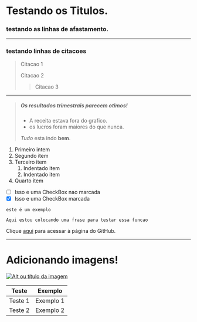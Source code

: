 # Testando os Titulos.
### testando as linhas de afastamento.
---
###  testando linhas de citacoes
> Citacao 1
> 
> Citacao 2
> 
>> Citacao 3
---
> ##### Os resultados trimestrais parecem otimos!
> 
> - A receita estava fora do grafico.
> - os lucros foram maiores do que nunca.
> 
> *Tudo* esta indo **bem**.
1. Primeiro intem
2. Segundo item
3. Terceiro item
    1. Indentado item
    2. Indentado item
4. Quarto item
- [ ] Isso e uma CheckBox nao marcada
- [x] Isso e uma CheckBox marcada 

` este é um exemplo `

~~~
Aqui estou colocando uma frase para testar essa funcao
~~~

 
 Clique [aqui](https://github.com) para acessar à página do GitHub.
 
 ---

# Adicionando imagens!

[![Alt ou título da imagem](https://encrypted-tbn0.gstatic.com/images?q=tbn:ANd9GcRB1ob2rkimkwJ8Z4Va9_Ng7V3m1xUyuad6Y0YgSqgQwrlpg-RaBQbdtFjUxzh0IszibrE&usqp=CAU)](https://www.ipb.org.br/)

Teste   | Exemplo
-----   | ------
Teste 1 | Exemplo 1
Teste 2 | Exemplo 2

